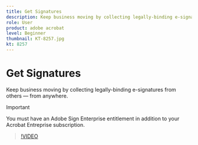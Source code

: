 ```yaml
---
title: Get Signatures
description: Keep business moving by collecting legally-binding e-signatures from others — from anywhere
role: User
product: adobe acrobat
level: Beginner
thumbnail: KT-8257.jpg
kt: 8257
---
```

# Get Signatures

Keep business moving by collecting legally-binding e-signatures from others — from anywhere.

>[!IMPORTANT]
>
>You must have an Adobe Sign Enterprise entitlement in addition to your Acrobat Entreprise subscription.

>[!VIDEO](https://video.tv.adobe.com/v/338359?hidetitle=true)
